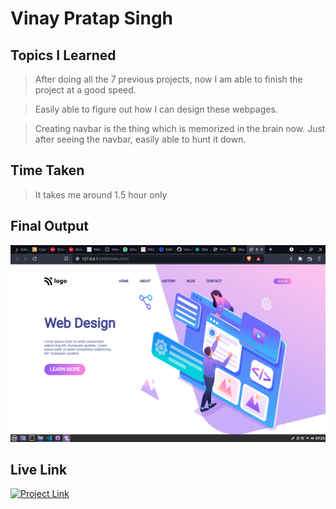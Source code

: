 # **Vinay Pratap Singh** #

## **Topics I Learned** ##
>After doing all the 7 previous projects, now I am able to finish the project at a good speed. 

>Easily able to figure out how I can design these webpages.

>Creating navbar is the thing which is memorized in the brain now. Just after seeing the navbar, easily able to hunt it down.
 
## **Time Taken** ##
>It takes me around 1.5 hour only
## **Final Output** ##
![Final Output](./project%208%20output.png)

## **Live Link** ##
<a href="https://live-class-project-08-harvi.netlify.app/" 
class="button big"><img alt="Project Link" src="https://img.shields.io/badge/Project%20Link-Live%20Project%2008-brightgreen"></a>
